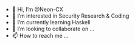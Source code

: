 - 👋 Hi, I’m @Neon-CX
- 👀 I’m interested in Security Research & Coding
- 🌱 I’m currently learning Haskell
- 💞️ I’m looking to collaborate on ...
- 📫 How to reach me ...

<!---
Neon-CX/Neon-CX is a ✨ special ✨ repository because its `README.md` (this file) appears on your GitHub profile.
You can click the Preview link to take a look at your changes.
--->
